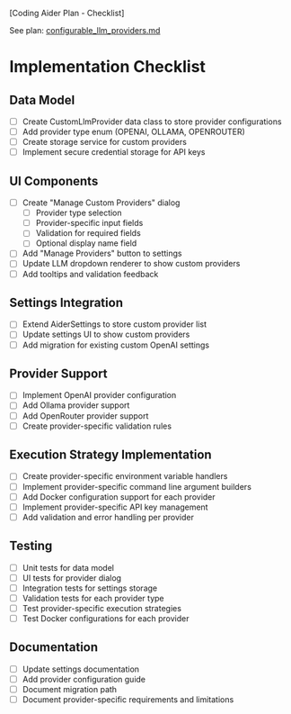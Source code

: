 [Coding Aider Plan - Checklist]

See plan: [configurable_llm_providers.md](configurable_llm_providers.md)

# Implementation Checklist

## Data Model
- [ ] Create CustomLlmProvider data class to store provider configurations
- [ ] Add provider type enum (OPENAI, OLLAMA, OPENROUTER)
- [ ] Create storage service for custom providers
- [ ] Implement secure credential storage for API keys

## UI Components
- [ ] Create "Manage Custom Providers" dialog
  - [ ] Provider type selection
  - [ ] Provider-specific input fields
  - [ ] Validation for required fields
  - [ ] Optional display name field
- [ ] Add "Manage Providers" button to settings
- [ ] Update LLM dropdown renderer to show custom providers
- [ ] Add tooltips and validation feedback

## Settings Integration  
- [ ] Extend AiderSettings to store custom provider list
- [ ] Update settings UI to show custom providers
- [ ] Add migration for existing custom OpenAI settings

## Provider Support
- [ ] Implement OpenAI provider configuration
- [ ] Add Ollama provider support
- [ ] Add OpenRouter provider support
- [ ] Create provider-specific validation rules

## Execution Strategy Implementation
- [ ] Create provider-specific environment variable handlers
- [ ] Implement provider-specific command line argument builders
- [ ] Add Docker configuration support for each provider
- [ ] Implement provider-specific API key management
- [ ] Add validation and error handling per provider

## Testing
- [ ] Unit tests for data model
- [ ] UI tests for provider dialog
- [ ] Integration tests for settings storage
- [ ] Validation tests for each provider type
- [ ] Test provider-specific execution strategies
- [ ] Test Docker configurations for each provider

## Documentation
- [ ] Update settings documentation
- [ ] Add provider configuration guide
- [ ] Document migration path
- [ ] Document provider-specific requirements and limitations
